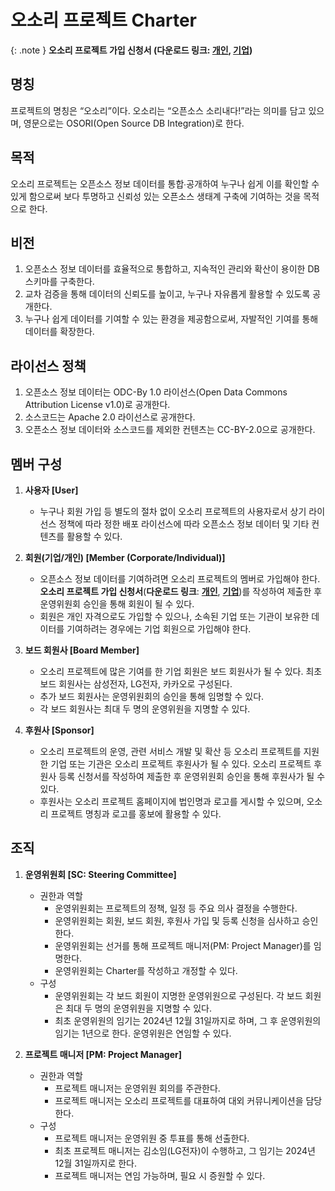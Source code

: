 # 오소리 프로젝트 Charter

{: .note }
**오소리 프로젝트 가입 신청서 (다운로드 링크: [개인](https://github.com/osori-db/osori-db.github.io/blob/main/assets/docs/%EC%98%A4%EC%86%8C%EB%A6%AC%20%ED%94%84%EB%A1%9C%EC%A0%9D%ED%8A%B8%20%EA%B0%80%EC%9E%85%EC%8B%A0%EC%B2%AD%EC%84%9C(%EA%B0%9C%EC%9D%B8).docx), [기업](https://github.com/osori-db/osori-db.github.io/blob/main/assets/docs/%EC%98%A4%EC%86%8C%EB%A6%AC%20%ED%94%84%EB%A1%9C%EC%A0%9D%ED%8A%B8%20%EA%B0%80%EC%9E%85%EC%8B%A0%EC%B2%AD%EC%84%9C(%EA%B8%B0%EC%97%85).docx))**

## 명칭
프로젝트의 명칭은 “오소리”이다. 오소리는 “오픈소스 소리내다!”라는 의미를 담고 있으며, 영문으로는 OSORI(Open Source DB Integration)로 한다.

## 목적    
오소리 프로젝트는 오픈소스 정보 데이터를 통합∙공개하여 누구나 쉽게 이를 확인할 수 있게 함으로써 보다 투명하고 신뢰성 있는 오픈소스 생태계 구축에 기여하는 것을 목적으로 한다.

## 비전 
1. 오픈소스 정보 데이터를 효율적으로 통합하고, 지속적인 관리와 확산이 용이한 DB 스키마를 구축한다.
2. 교차 검증을 통해 데이터의 신뢰도를 높이고, 누구나 자유롭게 활용할 수 있도록 공개한다.
3. 누구나 쉽게 데이터를 기여할 수 있는 환경을 제공함으로써, 자발적인 기여를 통해 데이터를 확장한다.

## 라이선스 정책 
1. 오픈소스 정보 데이터는 ODC-By 1.0 라이선스(Open Data Commons Attribution License v1.0)로 공개한다. 
2. 소스코드는 Apache 2.0 라이선스로 공개한다. 
3. 오픈소스 정보 데이터와 소스코드를 제외한 컨텐츠는 CC-BY-2.0으로 공개한다.

## 멤버 구성 
1. **사용자 [User]**
   - 누구나 회원 가입 등 별도의 절차 없이 오소리 프로젝트의 사용자로서 상기 라이선스 정책에 따라 정한 배포 라이선스에 따라 오픈소스 정보 데이터 및 기타 컨텐츠를 활용할 수 있다.

2. **회원(기업/개인) [Member (Corporate/Individual)]**
   - 오픈소스 정보 데이터를 기여하려면 오소리 프로젝트의 멤버로 가입해야 한다. **오소리 프로젝트 가입 신청서**(**다운로드 링크**: [**개인**](https://github.com/osori-db/osori-db.github.io/blob/main/assets/docs/%EC%98%A4%EC%86%8C%EB%A6%AC%20%ED%94%84%EB%A1%9C%EC%A0%9D%ED%8A%B8%20%EA%B0%80%EC%9E%85%EC%8B%A0%EC%B2%AD%EC%84%9C(%EA%B0%9C%EC%9D%B8).docx), [**기업**](https://github.com/osori-db/osori-db.github.io/blob/main/assets/docs/%EC%98%A4%EC%86%8C%EB%A6%AC%20%ED%94%84%EB%A1%9C%EC%A0%9D%ED%8A%B8%20%EA%B0%80%EC%9E%85%EC%8B%A0%EC%B2%AD%EC%84%9C(%EA%B8%B0%EC%97%85).docx))를 작성하여 제출한 후 운영위원회 승인을 통해 회원이 될 수 있다.
   - 회원은 개인 자격으로도 가입할 수 있으나, 소속된 기업 또는 기관이 보유한 데이터를 기여하려는 경우에는 기업 회원으로 가입해야 한다.

3. **보드 회원사 [Board Member]**
   - 오소리 프로젝트에 많은 기여를 한 기업 회원은 보드 회원사가 될 수 있다. 최초 보드 회원사는 삼성전자, LG전자, 카카오로 구성된다.
   - 추가 보드 회원사는 운영위원회의 승인을 통해 임명할 수 있다.
   - 각 보드 회원사는 최대 두 명의 운영위원을 지명할 수 있다.

4. **후원사 [Sponsor]**
   - 오소리 프로젝트의 운영, 관련 서비스 개발 및 확산 등 오소리 프로젝트를 지원한 기업 또는 기관은 오소리 프로젝트 후원사가 될 수 있다. 오소리 프로젝트 후원사 등록 신청서를 작성하여 제출한 후 운영위원회 승인을 통해 후원사가 될 수 있다.
   - 후원사는 오소리 프로젝트 홈페이지에 법인명과 로고를 게시할 수 있으며, 오소리 프로젝트 명칭과 로고를 홍보에 활용할 수 있다.

## 조직 
1. **운영위원회 [SC: Steering Committee]**
   - 권한과 역할
     - 운영위원회는 프로젝트의 정책, 일정 등 주요 의사 결정을 수행한다.
     - 운영위원회는 회원, 보드 회원, 후원사 가입 및 등록 신청을 심사하고 승인한다.
     - 운영위원회는 선거를 통해 프로젝트 매니저(PM: Project Manager)를 임명한다.
     - 운영위원회는 Charter를 작성하고 개정할 수 있다.
   - 구성
     - 운영위원회는 각 보드 회원이 지명한 운영위원으로 구성된다. 각 보드 회원은 최대 두 명의 운영위원을 지명할 수 있다.
     - 최초 운영위원의 임기는 2024년 12월 31일까지로 하며, 그 후 운영위원의 임기는 1년으로 한다. 운영위원은 연임할 수 있다.

2. **프로젝트 매니저 [PM: Project Manager]**
   - 권한과 역할
     - 프로젝트 매니저는 운영위원 회의를 주관한다.
     - 프로젝트 매니저는 오소리 프로젝트를 대표하여 대외 커뮤니케이션을 담당한다.
   - 구성
     - 프로젝트 매니저는 운영위원 중 투표를 통해 선출한다.
     - 최초 프로젝트 매니저는 김소임(LG전자)이 수행하고, 그 임기는 2024년 12월 31일까지로 한다.
     - 프로젝트 매니저는 연임 가능하며, 필요 시 증원할 수 있다.
